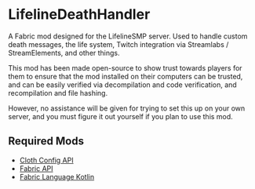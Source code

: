 # LifelineDeathHandler
A Fabric mod designed for the LifelineSMP server.
Used to handle custom death messages, the life system,
Twitch integration via Streamlabs / StreamElements, and
other things.

This mod has been made open-source to show trust towards
players for them to ensure that the mod installed on their
computers can be trusted, and can be easily verified via
decompilation and code verification, and recompilation and
file hashing.

However, no assistance will be given for trying to set this
up on your own server, and you must figure it out yourself
if you plan to use this mod.

## Required Mods
- [Cloth Config API](https://www.curseforge.com/minecraft/mc-mods/cloth-config)
- [Fabric API](https://modrinth.com/mod/fabric-api)
- [Fabric Language Kotlin](https://modrinth.com/mod/fabric-language-kotlin)